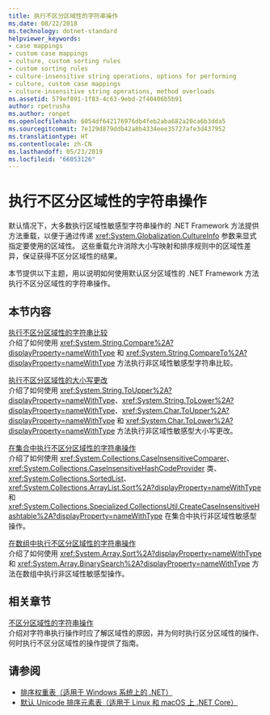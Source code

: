 ```yaml
---
title: 执行不区分区域性的字符串操作
ms.date: 08/22/2018
ms.technology: dotnet-standard
helpviewer_keywords:
- case mappings
- custom case mappings
- culture, custom sorting rules
- custom sorting rules
- culture-insensitive string operations, options for performing
- culture, custom case mappings
- culture-insensitive string operations, method overloads
ms.assetid: 579ef891-1f83-4c63-9ebd-2f40406b5b91
author: rpetrusha
ms.author: ronpet
ms.openlocfilehash: 6054df642176976db4feb2aba682a20ca6b3dda5
ms.sourcegitcommit: 7e129d879ddb42a8b4334eee35727afe3d437952
ms.translationtype: HT
ms.contentlocale: zh-CN
ms.lasthandoff: 05/23/2019
ms.locfileid: "66053126"
---
```

# <a name="performing-culture-insensitive-string-operations"></a>执行不区分区域性的字符串操作
默认情况下，大多数执行区域性敏感型字符串操作的 .NET Framework 方法提供方法重载，以便于通过传递 <xref:System.Globalization.CultureInfo> 参数来显式指定要使用的区域性。 这些重载允许消除大小写映射和排序规则中的区域性差异，保证获得不区分区域性的结果。  
  
 本节提供以下主题，用以说明如何使用默认区分区域性的 .NET Framework 方法执行不区分区域性的字符串操作。  
  
## <a name="in-this-section"></a>本节内容  
 [执行不区分区域性的字符串比较](../../../docs/standard/globalization-localization/performing-culture-insensitive-string-comparisons.md)  
 介绍了如何使用 <xref:System.String.Compare%2A?displayProperty=nameWithType> 和 <xref:System.String.CompareTo%2A?displayProperty=nameWithType> 方法执行非区域性敏感型字符串比较。  
  
 [执行不区分区域性的大小写更改](../../../docs/standard/globalization-localization/performing-culture-insensitive-case-changes.md)  
 介绍了如何使用 <xref:System.String.ToUpper%2A?displayProperty=nameWithType>、<xref:System.String.ToLower%2A?displayProperty=nameWithType>、<xref:System.Char.ToUpper%2A?displayProperty=nameWithType> 和 <xref:System.Char.ToLower%2A?displayProperty=nameWithType> 方法执行非区域性敏感型大小写更改。  
  
 [在集合中执行不区分区域性的字符串操作](../../../docs/standard/globalization-localization/performing-culture-insensitive-string-operations-in-collections.md)  
 介绍了如何使用 <xref:System.Collections.CaseInsensitiveComparer>、<xref:System.Collections.CaseInsensitiveHashCodeProvider> 类、<xref:System.Collections.SortedList>、<xref:System.Collections.ArrayList.Sort%2A?displayProperty=nameWithType> 和 <xref:System.Collections.Specialized.CollectionsUtil.CreateCaseInsensitiveHashtable%2A?displayProperty=nameWithType> 在集合中执行非区域性敏感型操作。  
  
 [在数组中执行不区分区域性的字符串操作](../../../docs/standard/globalization-localization/performing-culture-insensitive-string-operations-in-arrays.md)  
 介绍了如何使用 <xref:System.Array.Sort%2A?displayProperty=nameWithType> 和 <xref:System.Array.BinarySearch%2A?displayProperty=nameWithType> 方法在数组中执行非区域性敏感型操作。  
  
## <a name="related-sections"></a>相关章节  
 [不区分区域性的字符串操作](../../../docs/standard/globalization-localization/culture-insensitive-string-operations.md)  
 介绍对字符串执行操作时应了解区域性的原因，并为何时执行区分区域性的操作、何时执行不区分区域性的操作提供了指南。

## <a name="see-also"></a>请参阅

- [排序权重表（适用于 Windows 系统上的 .NET）](https://www.microsoft.com/download/details.aspx?id=10921)
- [默认 Unicode 排序元素表（适用于 Linux 和 macOS 上 .NET Core）](https://www.unicode.org/Public/UCA/latest/allkeys.txt)

